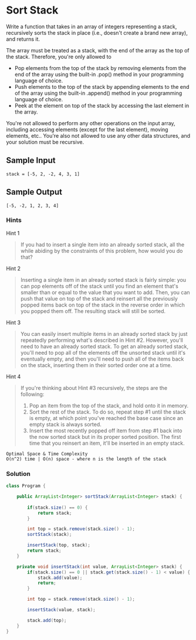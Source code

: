 # Sort Stack

Write a function that takes in an array of integers representing a stack, recursively sorts the stack in place (i.e., doesn't create a brand new array), and returns it.

The array must be treated as a stack, with the end of the array as the top of the stack. Therefore, you're only allowed to

- Pop elements from the top of the stack by removing elements from the end of the array using the built-in .pop() method in your programming language of choice.
- Push elements to the top of the stack by appending elements to the end of the array using the built-in .append() method in your programming language of choice.
- Peek at the element on top of the stack by accessing the last element in the array.

You're not allowed to perform any other operations on the input array, including accessing elements (except for the last element), moving elements, etc.. You're also not allowed to use any other data structures, and your solution must be recursive.

## Sample Input

```
stack = [-5, 2, -2, 4, 3, 1]
```

## Sample Output

```
[-5, -2, 1, 2, 3, 4]
```

### Hints

Hint 1

> If you had to insert a single item into an already sorted stack, all the while abiding by the constraints of this problem, how would you do that?

Hint 2

> Inserting a single item in an already sorted stack is fairly simple: you can pop elements off of the stack until you find an element that's smaller than or equal to the value that you want to add. Then, you can push that value on top of the stack and reinsert all the previously popped items back on top of the stack in the reverse order in which you popped them off. The resulting stack will still be sorted.

Hint 3

> You can easily insert multiple items in an already sorted stack by just repeatedly performing what's described in Hint #2. However, you'll need to have an already sorted stack. To get an already sorted stack, you'll need to pop all of the elements off the unsorted stack until it's eventually empty, and then you'll need to push all of the items back on the stack, inserting them in their sorted order one at a time.

Hint 4

> If you're thinking about Hint #3 recursively, the steps are the following:
> 
> 1. Pop an item from the top of the stack, and hold onto it in memory.
> 2. Sort the rest of the stack. To do so, repeat step #1 until the stack is empty, at which point you've reached the base case since an empty stack is always sorted.
> 3. Insert the most recently popped off item from step #1 back into the now sorted stack but in its proper sorted position. The first time that you reinsert an item, it'll be inserted in an empty stack.

```
Optimal Space & Time Complexity
O(n^2) time | O(n) space - where n is the length of the stack
```

### Solution

```java
class Program {

    public ArrayList<Integer> sortStack(ArrayList<Integer> stack) {
    
        if(stack.size() == 0) {
            return stack;
        }

        int top = stack.remove(stack.size() - 1);
        sortStack(stack);

        insertStack(top, stack);
        return stack;
    }

    private void insertStack(int value, ArrayList<Integer> stack) {
        if(stack.size() == 0 || stack.get(stack.size() - 1) < value) {
            stack.add(value);
            return;
        }

        int top = stack.remove(stack.size() - 1);

        insertStack(value, stack);

        stack.add(top);
    }
}

```